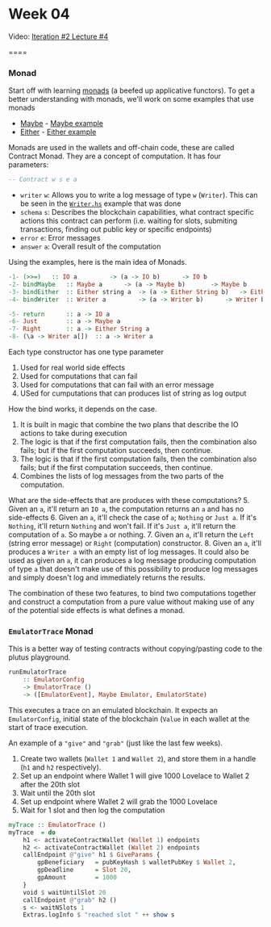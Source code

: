 # Week 04

Video: [Iteration #2 Lecture #4](https://www.youtube.com/watch?v=g4lvA14I-Jg)

====

### Monad
Start off with learning [monads](http://www.learnyouahaskell.com/a-fistful-of-monads) (a beefed up applicative functors).
To get a better understanding with monads, we'll work on some examples that use monads
* [Maybe](http://learnyouahaskell.com/a-fistful-of-monads#getting-our-feet-wet-with-maybe) - [Maybe example](Maybe.hs)
* [Either](http://learnyouahaskell.com/for-a-few-monads-more#error) - [Either example](Either.hs)

Monads are used in the wallets and off-chain code, these are called Contract
Monad. They are a concept of computation. It has four parameters:
```hs
-- Contract w s e a
```
* `writer`  `w`:  Allows you to write a log message of type `w` (`Writer`). This can be
seen in the [`Writer.hs`](Writer.hs) example that was done
* `schema`  `s`:  Describes the blockchain capabilities, what contract specific actions
this contract can perform (i.e. waiting for slots, submiting transactions,
finding out public key or specific endpoints)
* `error`   `e`:  Error messages
* `answer`  `a`:  Overall result of the computation


Using the examples, here is the main idea of Monads.
```hs
-1- (>>=)	:: IO a		    -> (a -> IO b)		-> IO b
-2- bindMaybe	:: Maybe a	    -> (a -> Maybe b)		-> Maybe b
-3- bindEither	:: Either string a  -> (a -> Either String b)	-> Either String b
-4- bindWriter	:: Writer a         -> (a -> Writer b)		-> Writer b

-5- return		:: a -> IO a
-6- Just		:: a -> Maybe a
-7- Right		:: a -> Either String a
-8- (\a -> Writer a[])	:: a -> Writer a
```

Each type constructor has one type parameter
1. Used for real world side effects
2. Used for computations that can fail
3. Used for computations that can fail with an error message
4. USed for cumputations that can produces list of string as log output

How the bind works, it depends on the case.
1. It is built in magic that combine the two plans that describe the IO actions
to take during execution
2. The logic is that if the first computation fails, then the combination also
fails; but if the first computation succeeds, then continue.
3. The logic is that if the first computation fails, then the combination also
fails; but if the first computation succeeds, then continue.
4. Combines the lists of log messages from the two parts of the computation.

What are the side-effects that are produces with these computations?
5. Given an `a`, it'll return an `IO a`, the computation returns an `a` and has
no side-effects
6. Given an `a`, it'll check the case of `a`; `Nothing` or `Just a`. If it's
`Nothing`, it'll return `Nothing` and won't fail. If it's `Just a`, it'll
return the computation of `a`. So maybe `a` or nothing.
7. Given an `a`, it'll return the `Left` (string error message) or `Right`
(computation) constructor.
8. Given an `a`, it'll produces a `Writer a` with an empty list of log
messages. It could also be used as given an `a`, it can produces a log message
producing computation of type `a` that doesn't make use of this possibility to
produce log messages and simply doesn't log and immediately returns the
results.

The combination of these two features, to bind two computations together and
construct a computation from a pure value without making use of any of the
potential side effects is what defines a monad.

### `EmulatorTrace` Monad
This is a better way of testing contracts without copying/pasting code to the
plutus playground.
```hs
runEmulatorTrace
    :: EmulatorConfig
    -> EmulatorTrace ()
    -> ([EmulatorEvent], Maybe Emulator, EmulatorState)
```

This executes a trace on an emulated blockchain. It expects an
`EmulatorConfig`, initial state of the blockchain (`Value` in each wallet at
the start of trace execution.

An example of a `"give"` and `"grab"` (just like the last few weeks).
1. Create two wallets (`Wallet 1` and `Wallet 2`), and store them in a handle
(`h1` and `h2` respectively).
2. Set up an endpoint where Wallet 1 will give 1000 Lovelace to Wallet 2 after
the 20th slot
3. Wait until the 20th slot
4. Set up endpoint where Wallet 2 will grab the 1000 Lovelace
5. Wait for 1 slot and then log the computation
```hs
myTrace :: EmulatorTrace ()
myTrace  = do
    h1 <- activateContractWallet (Wallet 1) endpoints
    h2 <- activateContractWallet (Wallet 2) endpoints
    callEndpoint @"give" h1 $ GiveParams {
        gpBeneficiary   = pubKeyHash $ walletPubKey $ Wallet 2,
        gpDeadline      = Slot 20,
        gpAmount        = 1000
    }
    void $ waitUntilSlot 20
    callEndpoint @"grab" h2 ()
    s <- waitNSlots 1
    Extras.logInfo $ "reached slot " ++ show s
```
